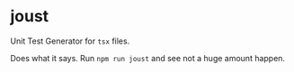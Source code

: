 # joust
Unit Test Generator for `tsx` files.

Does what it says. Run `npm run joust` and see not a huge amount happen.
